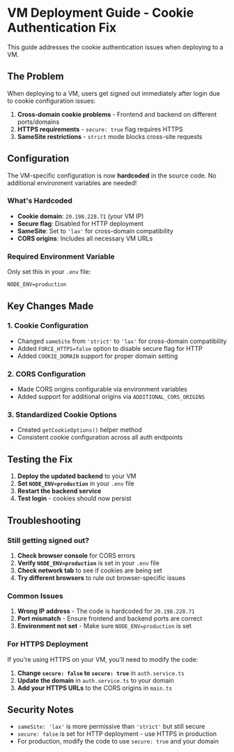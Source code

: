# VM Deployment Guide - Cookie Authentication Fix

This guide addresses the cookie authentication issues when deploying to a VM.

## The Problem

When deploying to a VM, users get signed out immediately after login due to cookie configuration issues:

1. **Cross-domain cookie problems** - Frontend and backend on different ports/domains
2. **HTTPS requirements** - `secure: true` flag requires HTTPS
3. **SameSite restrictions** - `strict` mode blocks cross-site requests

## Configuration

The VM-specific configuration is now **hardcoded** in the source code. No additional environment variables are needed!

### What's Hardcoded

- **Cookie domain**: `20.198.228.71` (your VM IP)
- **Secure flag**: Disabled for HTTP deployment
- **SameSite**: Set to `'lax'` for cross-domain compatibility
- **CORS origins**: Includes all necessary VM URLs

### Required Environment Variable

Only set this in your `.env` file:

```env
NODE_ENV=production
```

## Key Changes Made

### 1. Cookie Configuration
- Changed `sameSite` from `'strict'` to `'lax'` for cross-domain compatibility
- Added `FORCE_HTTPS=false` option to disable secure flag for HTTP
- Added `COOKIE_DOMAIN` support for proper domain setting

### 2. CORS Configuration
- Made CORS origins configurable via environment variables
- Added support for additional origins via `ADDITIONAL_CORS_ORIGINS`

### 3. Standardized Cookie Options
- Created `getCookieOptions()` helper method
- Consistent cookie configuration across all auth endpoints

## Testing the Fix

1. **Deploy the updated backend** to your VM
2. **Set `NODE_ENV=production`** in your `.env` file
3. **Restart the backend service**
4. **Test login** - cookies should now persist

## Troubleshooting

### Still getting signed out?

1. **Check browser console** for CORS errors
2. **Verify `NODE_ENV=production`** is set in your `.env` file
3. **Check network tab** to see if cookies are being set
4. **Try different browsers** to rule out browser-specific issues

### Common Issues

1. **Wrong IP address** - The code is hardcoded for `20.198.228.71`
2. **Port mismatch** - Ensure frontend and backend ports are correct
3. **Environment not set** - Make sure `NODE_ENV=production` is set

### For HTTPS Deployment

If you're using HTTPS on your VM, you'll need to modify the code:

1. **Change `secure: false` to `secure: true`** in `auth.service.ts`
2. **Update the domain** in `auth.service.ts` to your domain
3. **Add your HTTPS URLs** to the CORS origins in `main.ts`

## Security Notes

- `sameSite: 'lax'` is more permissive than `'strict'` but still secure
- `secure: false` is set for HTTP deployment - use HTTPS in production
- For production, modify the code to use `secure: true` and your domain 